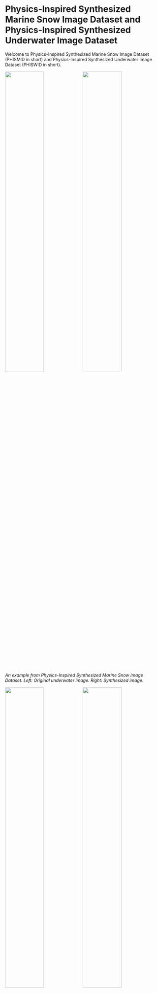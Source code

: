# Physics-Inspired Synthesized Marine Snow Image Dataset and Physics-Inspired Synthesized Underwater Image Dataset
Welcome to Physics-Inspired Synthesized Marine Snow Image Dataset (PHISMID in short) and Physics-Inspired Synthesized Underwater Image Dataset (PHISWID in short).

<img src="img/PHISMID/1water.png" width=50%><img src="img/PHISMID/snowtest1.png" width=50%>  
*An example from Physics-Inspired Synthesized Marine Snow Image Dataset. Left: Original underwater image. Right: Synthesized image.*

<img src="img/PHISWID/1room.png" width=50%><img src="img/PHISWID/1snow.png" width=50%>  
*An example from Physics-Inspired Synthesized Underwater Image Dataset. Left: Original underwater image. Right: Synthesized image.*

PHISWID is tailored to enhance underwater image processing through physics-inspired image synthesis. PHISWID showcases ***color degradation*** and the often-neglected effects of ***marine snow***, a composite of organic matter and sand particles. PHISMID showcases ***marine snow***. We mathematically model the light scattering of marine snow through physics-based underwater image observation model. The modeled artifacts are synthesized with underwater images and construct large-scale pairs of ground-truth and degraded images to calculate objective qualities for underwater image enhancement and to train a deep neural network.

## References
If you use PHISMID or PHISWID in your paper, please cite the following paper. The details for synthesizing marine snow artifacts are also described.
  1. [R. Kaneko, H. Higashi, and Y. Tanaka, "Physics-Inspired Synthesized Underwater Image Dataset" preprint on arXiv, 2024.](https://arxiv.org/abs/2404.03998)

## Dataset Descriptions
**PHISMID**: Designed for marine snow removal  
**PHISWID**: Designed for underwater image enhancement/restoration as well as marine snow removal

### PHISMID Specifications
PHISMID contains 400 image pairs, all having a pixel resolution of 384 x 384. All original underwater images are collected from [flickr](https://www.flickr.com) under Creative Commons Attribution-NonCommercial-ShareAlike 2.0 Generic(CC BY-NC-SA 2.0) License and CC BY 2.0. It consists of an original underwater image and that contains synthesized marine snow artifacts.

### PHISWID Specifications
PHISWID contains 2264 image pairs, all having a pixel resolution of 384 x 384. All original atmospheric RGB-D images used for PHISWID are collected from [NYD-RGB dataset](https://paperswithcode.com/dataset/rmrc-2014) and an [outdoor image dataset](https://theairlab.org/tartanair-dataset/). An image pair contains one original atmospheric image and one synthesized underwater image degraded by color shift ([ueda et al.](https://ieeexplore.ieee.org/abstract/document/8803195)) and marine snow artifacts.

## Downloading PHISMID and PHISWID
You can download PHISMID and PHISWID from [Google Drive](https://drive.google.com/drive/folders/12H3M-N62GykBguOO-ojujbWxmZF45P0W?usp=sharing). The file is zipped. After unzipping, you can find *original* and *degraded* directories.

The images in *original* are real underwater images without marine snow or atmospheric images, i.e., ground-truth images. Those in *degraded* are degraded images with synthesized marine snow artifacts or synthesized color shift and marine snow artifacts.

## Examples from PHISMID
The images below are examples of PHISMID.
|Original underwater image| Synthesized images with marine snow|
|---|---|
|<img src="img/PHISMID/1water.png" width=100%> | <img src="img/PHISMID/snowtest1.png" width=100%> |
|<img src="img/PHISMID/2water.png" width=100%> | <img src="img/PHISMID/snowtest2.png" width=100%> |
|<img src="img/PHISMID/7water.png" width=100%> | <img src="img/PHISMID/snowtest7.png" width=100%> |


## Examples from PHISWID
The images below are examples of PHISWID.
|Original underwater image| Synthesized images with color shift and marine snow|
|---|---|
|<img src="img/PHISWID/1room.png" width=100%> |  <img src="img/PHISWID/1snow.png" width=100%> |
|<img src="img/PHISWID/2room.png" width=100%> | <img src="img/PHISWID/2snow.png" width=100%> |
|<img src="img/PHISWID/3room.png" width=100%> | <img src="img/PHISWID/3snow.png" width=100%> |


## Benchmarking Results on Synthesized Images
The following tables are the current state-of-the-art results for marine snow removal. The average PSNRs/SSIMs are computed over the test datasets. If you would like to update the results, [please let us know](<mailto:r.kaneko@msp-lab.org>)!!

### PHISMID Results
|Method   | PSNR  | SSIM  |
|---|---|---|
|Median filter (kernel size 3x3)   |  30.10 | 0.9907  |
|Median filter (kernel size 5x5)   |  29.73 | 0.9886  |
|Adaptive median filter (kernel size 3x3)   | 30.40  | 0.9877  |
|Adaptive median filter (kernel size 5x5)   | 30.42  | 0.9878  |
|U-Net   | **37.25**  | **0.9930**  |
|Synthesized image   | 30.63  | 0.9873  |


### PHISWID Results
|Method   | PSNR  | SSIM  |
|---|---|---|
|U-Net(UIEB) ([C Li et al.](https://ieeexplore.ieee.org/document/8917818))   |20.89   | 0.439  |
|U-Net(LSUI) ([L Peng et al.](https://ieeexplore.ieee.org/abstract/document/10129222))   |21.33  | 0.319  |
|U-Net(PHISWID)   | **23.97**  | **0.714**  |
|Synthesized image   | 19.51  | -0.010  |

## Restoration Results
The images below are restoration examples for both datasets.

### PHISMID Results
|Median filter  | Adaptive median filter  | U-Net  |
|---|---|---|
|<img src="img/PHISMID_Result/MF/3mfsnowtest1.png" width=100%> |  <img src="img/PHISMID_Result/AdaptiveMF/3AdaptiveMFsnowtest1.png" width=100%> | <img src="img/PHISMID_Result/U-Net/PHISMID_test1.png" width=100%>  |
|<img src="img/PHISMID_Result/MF/3mftest7.png" width=100%> | <img src="img/PHISMID_Result/AdaptiveMF/3AdaptiveMFtest7.png" width=100%> | <img src="img/PHISMID_Result/U-Net/PHISMID_test10.png" width=100%>|
|<img src="img/PHISMID_Result/MF/3mfsnowtest10.png" width=100%> | <img src="img/PHISMID_Result/AdaptiveMF/3AdaptiveMFsnowtest10.png" width=100%> | <img src="img/PHISMID_Result/U-Net/PHISMID_test2.png" width=100%>|


### PHISWID Results
| U-Net(UIEB) | U-Net(LSUI)  | U-Net(PHISWID)  |
|---|---|---|---|
|<img src="img/PHISWID_Result/Deepwavenet/Deepwavenet1.png" width=100%> |  <img src="img/PHISWID_Result/Waternet/Waternet1.png" width=100%> | <img src="img/PHISWID_Result/U-shape/Ushape1.png" width=100%>  |<img src="img/PHISWID_Result/UNet/PHISWID1.png" width=100%>  |
|<img src="img/PHISWID_Result/Deepwavenet/Deepwavenet2.png" width=100%> | <img src="img/PHISWID_Result/Waternet/Waternet2.png" width=100%> | <img src="img/PHISWID_Result/U-shape/Ushape2.png" width=100%>|<img src="img/PHISWID_Result/UNet/PHISWID2.png" width=100%>  |
|<img src="img/PHISWID_Result/Deepwavenet/Deepwavenet3.png" width=100%> | <img src="img/PHISWID_Result/Waternet/Waternet3.png" width=100%> | <img src="img/PHISWID_Result/U-shape/Ushape3.png" width=100%>|<img src="img/PHISWID_Result/UNet/PHISWID3.png" width=100%>  |

## Copyright
Copyright (c) 2024 Reina Kaneko, Hiroshi Higashi, and Yuichi Tanaka.


